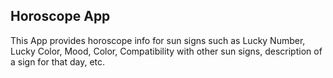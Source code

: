 ## Horoscope App
This App provides horoscope info for sun signs such as Lucky Number, Lucky Color, Mood, Color, Compatibility with other sun signs, description of a sign for that day, etc.

